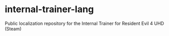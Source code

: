 # internal-trainer-lang
Public localization repository for the Internal Trainer for Resident Evil 4 UHD (Steam)
